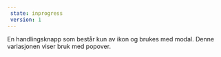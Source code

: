 ```yaml
---
 state: inprogress
 version: 1
---
```


En handlingsknapp som består kun av ikon og brukes med modal. Denne variasjonen viser bruk med popover.
